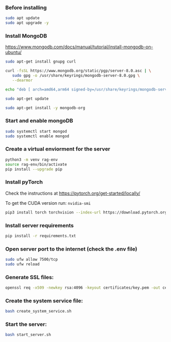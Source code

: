 ### Before installing
```bash
sudo apt update
sudo apt upgrade -y
```

### Install MongoDB
https://www.mongodb.com/docs/manual/tutorial/install-mongodb-on-ubuntu/
```bash
sudo apt-get install gnupg curl

curl -fsSL https://www.mongodb.org/static/pgp/server-8.0.asc | \
   sudo gpg -o /usr/share/keyrings/mongodb-server-8.0.gpg \
   --dearmor

echo "deb [ arch=amd64,arm64 signed-by=/usr/share/keyrings/mongodb-server-8.0.gpg ] https://repo.mongodb.org/apt/ubuntu noble/mongodb-org/8.0 multiverse" | sudo tee /etc/apt/sources.list.d/mongodb-org-8.0.list

sudo apt-get update

sudo apt-get install -y mongodb-org
```

### Start and enable mongoDB
```bash
sudo systemctl start mongod
sudo systemctl enable mongod
```


### Create a virtual enviorment for the server
```bash
python3 -m venv rag-env
source rag-env/bin/activate
pip install --upgrade pip
```

### Install pyTorch
Check the instructions at https://pytorch.org/get-started/locally/

To get the CUDA version run: `nvidia-smi`
```bash
pip3 install torch torchvision --index-url https://download.pytorch.org/whl/cu128
```

### Install server requirements
```bash
pip install -r requirements.txt
```

### Open server port to the internet (check the .env file)
```bash
sudo ufw allow 7500/tcp
sudo ufw reload
```

### Generate SSL files:
```bash
openssl req -x509 -newkey rsa:4096 -keyout certificates/key.pem -out certificates/cert.pem -days 365 -nodes
```

### Create the system service file:
```bash
bash create_system_service.sh
```

### Start the server:
```bash
bash start_server.sh
```